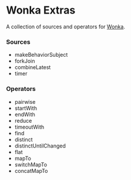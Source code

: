 # Wonka Extras

A collection of sources and operators for [Wonka](https://github.com/kitten/wonka).

### Sources

- makeBehaviorSubject
- forkJoin
- combineLatest
- timer

### Operators

- pairwise
- startWith
- endWith
- reduce
- timeoutWith
- find
- distinct
- distinctUntilChanged
- flat
- mapTo
- switchMapTo
- concatMapTo

